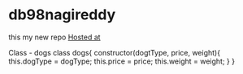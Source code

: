 # db98nagireddy
this my new repo
[Hosted at](https://db98nagireddy.herokuapp.com/)


Class - dogs class dogs{ 
constructor(dogtType, price, weight){ 
this.dogType = dogType; 
this.price = price; 
this.weight = weight; 
} }
